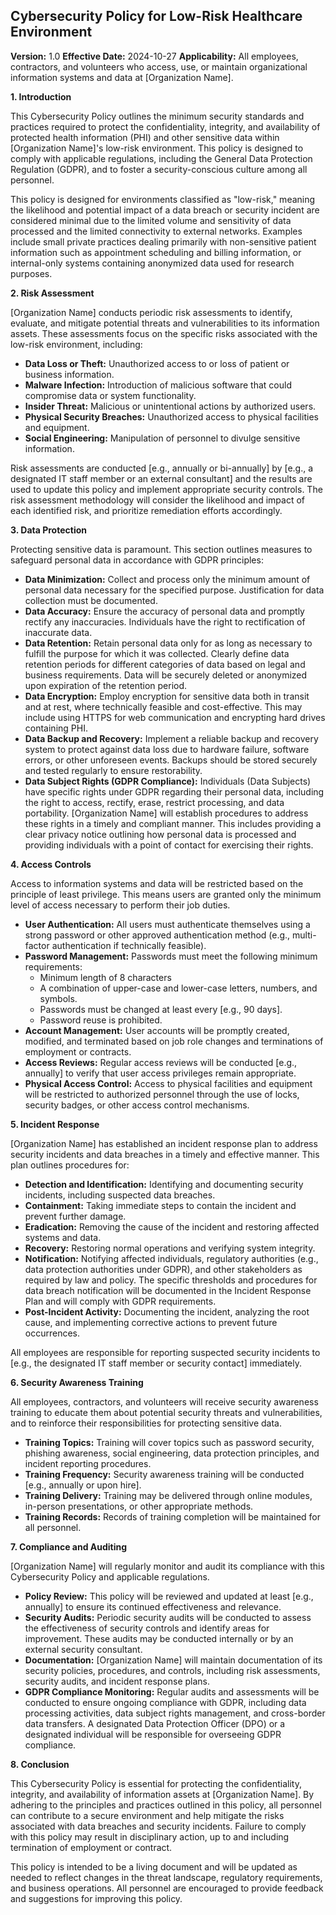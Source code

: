 ## Cybersecurity Policy for Low-Risk Healthcare Environment

**Version:** 1.0
**Effective Date:** 2024-10-27
**Applicability:** All employees, contractors, and volunteers who access, use, or maintain organizational information systems and data at [Organization Name].

**1. Introduction**

This Cybersecurity Policy outlines the minimum security standards and practices required to protect the confidentiality, integrity, and availability of protected health information (PHI) and other sensitive data within [Organization Name]'s low-risk environment. This policy is designed to comply with applicable regulations, including the General Data Protection Regulation (GDPR), and to foster a security-conscious culture among all personnel.

This policy is designed for environments classified as "low-risk," meaning the likelihood and potential impact of a data breach or security incident are considered minimal due to the limited volume and sensitivity of data processed and the limited connectivity to external networks. Examples include small private practices dealing primarily with non-sensitive patient information such as appointment scheduling and billing information, or internal-only systems containing anonymized data used for research purposes.

**2. Risk Assessment**

[Organization Name] conducts periodic risk assessments to identify, evaluate, and mitigate potential threats and vulnerabilities to its information assets. These assessments focus on the specific risks associated with the low-risk environment, including:

*   **Data Loss or Theft:** Unauthorized access to or loss of patient or business information.
*   **Malware Infection:** Introduction of malicious software that could compromise data or system functionality.
*   **Insider Threat:** Malicious or unintentional actions by authorized users.
*   **Physical Security Breaches:** Unauthorized access to physical facilities and equipment.
*   **Social Engineering:** Manipulation of personnel to divulge sensitive information.

Risk assessments are conducted [e.g., annually or bi-annually] by [e.g., a designated IT staff member or an external consultant] and the results are used to update this policy and implement appropriate security controls. The risk assessment methodology will consider the likelihood and impact of each identified risk, and prioritize remediation efforts accordingly.

**3. Data Protection**

Protecting sensitive data is paramount. This section outlines measures to safeguard personal data in accordance with GDPR principles:

*   **Data Minimization:** Collect and process only the minimum amount of personal data necessary for the specified purpose. Justification for data collection must be documented.
*   **Data Accuracy:** Ensure the accuracy of personal data and promptly rectify any inaccuracies. Individuals have the right to rectification of inaccurate data.
*   **Data Retention:** Retain personal data only for as long as necessary to fulfill the purpose for which it was collected. Clearly define data retention periods for different categories of data based on legal and business requirements. Data will be securely deleted or anonymized upon expiration of the retention period.
*   **Data Encryption:** Employ encryption for sensitive data both in transit and at rest, where technically feasible and cost-effective. This may include using HTTPS for web communication and encrypting hard drives containing PHI.
*   **Data Backup and Recovery:** Implement a reliable backup and recovery system to protect against data loss due to hardware failure, software errors, or other unforeseen events. Backups should be stored securely and tested regularly to ensure restorability.
*   **Data Subject Rights (GDPR Compliance):** Individuals (Data Subjects) have specific rights under GDPR regarding their personal data, including the right to access, rectify, erase, restrict processing, and data portability. [Organization Name] will establish procedures to address these rights in a timely and compliant manner. This includes providing a clear privacy notice outlining how personal data is processed and providing individuals with a point of contact for exercising their rights.

**4. Access Controls**

Access to information systems and data will be restricted based on the principle of least privilege. This means users are granted only the minimum level of access necessary to perform their job duties.

*   **User Authentication:** All users must authenticate themselves using a strong password or other approved authentication method (e.g., multi-factor authentication if technically feasible).
*   **Password Management:** Passwords must meet the following minimum requirements:
    *   Minimum length of 8 characters
    *   A combination of upper-case and lower-case letters, numbers, and symbols.
    *   Passwords must be changed at least every [e.g., 90 days].
    *   Password reuse is prohibited.
*   **Account Management:** User accounts will be promptly created, modified, and terminated based on job role changes and terminations of employment or contracts.
*   **Access Reviews:** Regular access reviews will be conducted [e.g., annually] to verify that user access privileges remain appropriate.
*   **Physical Access Control:** Access to physical facilities and equipment will be restricted to authorized personnel through the use of locks, security badges, or other access control mechanisms.

**5. Incident Response**

[Organization Name] has established an incident response plan to address security incidents and data breaches in a timely and effective manner. This plan outlines procedures for:

*   **Detection and Identification:** Identifying and documenting security incidents, including suspected data breaches.
*   **Containment:** Taking immediate steps to contain the incident and prevent further damage.
*   **Eradication:** Removing the cause of the incident and restoring affected systems and data.
*   **Recovery:** Restoring normal operations and verifying system integrity.
*   **Notification:** Notifying affected individuals, regulatory authorities (e.g., data protection authorities under GDPR), and other stakeholders as required by law and policy.  The specific thresholds and procedures for data breach notification will be documented in the Incident Response Plan and will comply with GDPR requirements.
*   **Post-Incident Activity:** Documenting the incident, analyzing the root cause, and implementing corrective actions to prevent future occurrences.

All employees are responsible for reporting suspected security incidents to [e.g., the designated IT staff member or security contact] immediately.

**6. Security Awareness Training**

All employees, contractors, and volunteers will receive security awareness training to educate them about potential security threats and vulnerabilities, and to reinforce their responsibilities for protecting sensitive data.

*   **Training Topics:** Training will cover topics such as password security, phishing awareness, social engineering, data protection principles, and incident reporting procedures.
*   **Training Frequency:** Security awareness training will be conducted [e.g., annually or upon hire].
*   **Training Delivery:** Training may be delivered through online modules, in-person presentations, or other appropriate methods.
*   **Training Records:** Records of training completion will be maintained for all personnel.

**7. Compliance and Auditing**

[Organization Name] will regularly monitor and audit its compliance with this Cybersecurity Policy and applicable regulations.

*   **Policy Review:** This policy will be reviewed and updated at least [e.g., annually] to ensure its continued effectiveness and relevance.
*   **Security Audits:** Periodic security audits will be conducted to assess the effectiveness of security controls and identify areas for improvement. These audits may be conducted internally or by an external security consultant.
*   **Documentation:**  [Organization Name] will maintain documentation of its security policies, procedures, and controls, including risk assessments, security audits, and incident response plans.
*   **GDPR Compliance Monitoring:**  Regular audits and assessments will be conducted to ensure ongoing compliance with GDPR, including data processing activities, data subject rights management, and cross-border data transfers.  A designated Data Protection Officer (DPO) or a designated individual will be responsible for overseeing GDPR compliance.

**8. Conclusion**

This Cybersecurity Policy is essential for protecting the confidentiality, integrity, and availability of information assets at [Organization Name]. By adhering to the principles and practices outlined in this policy, all personnel can contribute to a secure environment and help mitigate the risks associated with data breaches and security incidents. Failure to comply with this policy may result in disciplinary action, up to and including termination of employment or contract.

This policy is intended to be a living document and will be updated as needed to reflect changes in the threat landscape, regulatory requirements, and business operations. All personnel are encouraged to provide feedback and suggestions for improving this policy.
